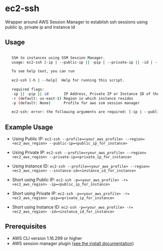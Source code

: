 # ec2-ssh
Wrapper around AWS Session Manager to establish ssh sessions using public ip, private ip and instance id

## Usage
```bash

   SSH to instances using SSM Session Manager.
   usage: ec2-ssh [-ip | --public-ip || -pip | --private-ip || -id | --instance-id] [-r | --region] [-p | --profile]
   
   To see help text, you can run   
   
   ec2-ssh [-h | --help]  Help for running this script.
   
   required flags:
   -ip || -pip || id       IP Address, Private IP or Instance ID of the instance to do SSH
   -r (default: us-east-1) Region in which instance resides
   -p (default: None)      Profile for aws ssm session manager
   
   ec2-ssh: error: the following arguments are required: [-ip | --public-ip || -pip | --private-ip || -id | --instance-id] [-r | --region] [-p | --profile]
```

## Example Usage

* Using Public IP:
`ec2-ssh --profile=<your_aws_profile> --region=<ec2_aws_region> --public-ip=<public_ip_for_instance>`

* Using Private IP:
`ec2-ssh --profile=<your_aws_profile> --region=<ec2_aws_region> --private-ip=<private_ip_for_instance>`

* Using Instance ID:
`ec2-ssh --profile=<your_aws_profile> --region=<ec2_aws_region> --instance-id=<instance_id_for_instance>`

* Short using Public IP:
`ec2-ssh -p=<your_aws_profile> -r=<ec2_aws_region> -ip=<public_ip_for_instance>`

* Short using Private IP:
`ec2-ssh -p=<your_aws_profile> -r=<ec2_aws_region> -pip=<private_ip_for_instance>`

* Short using Instance ID:
`ec2-ssh -p=<your_aws_profile> -r=<ec2_aws_region> -id=<instance_id_for_instance>`

## Prerequisites

* AWS CLI version 1.16.299 or higher
* AWS session manager plugin ([see the install documentation](https://docs.aws.amazon.com/systems-manager/latest/userguide/session-manager-working-with-install-plugin.html))